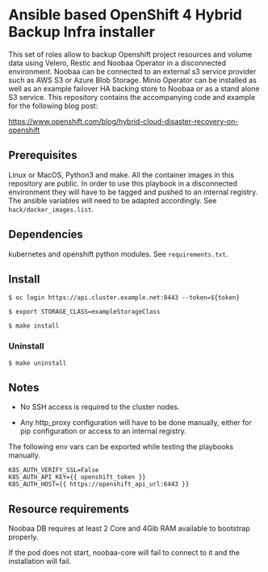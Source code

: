 # Ansible based OpenShift 4 Hybrid Backup Infra installer

This set of roles allow to backup Openshift project resources and volume data using Velero, Restic and Noobaa Operator in a disconnected environment. Noobaa can be connected to an external s3 service provider such as AWS S3 or Azure Blob Storage.
Minio Operator can be installed as well as an example failover HA backing store to Noobaa or as a stand alone S3 service.
This repository contains the accompanying code and example for the following blog post: 

https://www.openshift.com/blog/hybrid-cloud-disaster-recovery-on-openshift

## Prerequisites

Linux or MacOS, Python3 and make.
All the container images in this repository are public. In order to use this playbook in a disconnected environment they will have to be tagged and pushed to an internal registry. The ansible variables will need to be adapted accordingly. See `hack/docker_images.list`.

## Dependencies

kubernetes and openshift python modules. See `requirements.txt`.

## Install
```
$ oc login https://api.cluster.example.net:8443 --token=${token}

$ export STORAGE_CLASS=exampleStorageClass

$ make install
``` 
 

### Uninstall 
```
$ make uninstall
``` 

## Notes

* No SSH access is required to the cluster nodes.

* Any http_proxy configuration will have to be done manually, either for pip configuration or access to an internal registry.


The following env vars can be exported while testing the playbooks manually.
```
K8S_AUTH_VERIFY_SSL=False
K8S_AUTH_API_KEY={{ openshift_token }}
K8S_AUTH_HOST={{ https://openshift_api_url:6443 }}
```

## Resource requirements

Noobaa DB requires at least 2 Core and 4Gib RAM available to bootstrap properly.

If the pod does not start, noobaa-core will fail to connect to it and the installation will fail.
